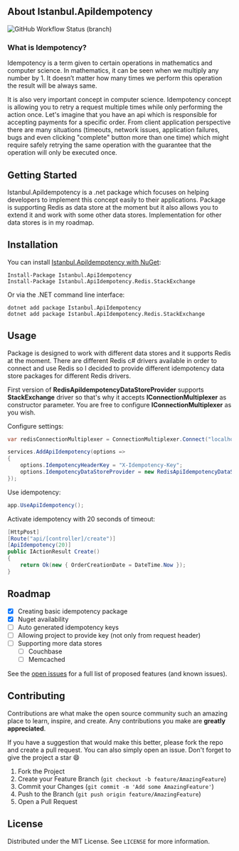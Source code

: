 ##  About Istanbul.ApiIdempotency 

<img alt="GitHub Workflow Status (branch)" src="https://img.shields.io/github/workflow/status/tanjuyayak/Istanbul.ApiIdempotency/BuildApp/main?style=plastic">

###  What is Idempotency? 
Idempotency is a term given to certain operations in mathematics and computer science. In mathematics, it can be seen when we multiply any number  by 1. It doesn’t matter how many times we perform this operation the result will be always same.

It is also very important concept in computer science. Idempotency concept is allowing you to retry a request multiple times while only performing the action once. Let's imagine that you have an api which is responsible for accepting payments for a specific order. From client application perspective there are many situations (timeouts, network issues, application failures, bugs and even clicking "complete" button more than one time) which might require safely retrying the same operation with the guarantee that the operation will only be executed once.  


## Getting Started

Istanbul.ApiIdempotency is a .net package which focuses on helping developers to implement this concept easily to their applications. Package is supporting Redis as data store at the moment but it also allows you to extend it and work  with some other data stores. Implementation for other data stores is in my roadmap.

## Installation

You can install [Istanbul.ApiIdempotency with NuGet](https://www.nuget.org/packages/Istanbul.ApiIdempotency):

    Install-Package Istanbul.ApiIdempotency
    Install-Package Istanbul.ApiIdempotency.Redis.StackExchange
    
Or via the .NET command line interface:

    dotnet add package Istanbul.ApiIdempotency
    dotnet add package Istanbul.ApiIdempotency.Redis.StackExchange


## Usage

Package is designed to work with different data stores and it supports Redis at the moment. There are different Redis c# drivers available in order to connect and use Redis so I decided to provide different idempotency data store packages for different Redis drivers. 

First version of **RedisApiIdempotencyDataStoreProvider** supports **StackExchange** driver so that's why it accepts **IConnectionMultiplexer** as constructor parameter. You are free to configure **IConnectionMultiplexer** as you wish.


Configure settings:
``` csharp
var redisConnectionMultiplexer = ConnectionMultiplexer.Connect("localhost");

services.AddApiIdempotency(options =>
{
    options.IdempotencyHeaderKey = "X-Idempotency-Key";
    options.IdempotencyDataStoreProvider = new RedisApiIdempotencyDataStoreProvider(redisConnectionMultiplexer);
});
```
Use idempotency:
``` csharp
app.UseApiIdempotency();
```

Activate idempotency with 20 seconds of timeout:
``` csharp
[HttpPost]
[Route("api/[controller]/create")]
[ApiIdempotency(20)]
public IActionResult Create()
{
    return Ok(new { OrderCreationDate = DateTime.Now });
}
```

## Roadmap

- [x] Creating basic idempotency package
- [x] Nuget availability
- [ ] Auto generated idempotency keys
- [ ] Allowing project to provide key (not only from request header)
- [ ] Supporting more data stores
    - [ ] Couchbase
    - [ ] Memcached

See the [open issues](https://github.com/tanjuyayak/Istanbul.ApiIdempotency/issues) for a full list of proposed features (and known issues).


## Contributing

Contributions are what make the open source community such an amazing place to learn, inspire, and create. Any contributions you make are **greatly appreciated**.

If you have a suggestion that would make this better, please fork the repo and create a pull request. You can also simply open an issue.
Don't forget to give the project a star :smile:

1. Fork the Project
2. Create your Feature Branch (`git checkout -b feature/AmazingFeature`)
3. Commit your Changes (`git commit -m 'Add some AmazingFeature'`)
4. Push to the Branch (`git push origin feature/AmazingFeature`)
5. Open a Pull Request

## License

Distributed under the MIT License. See `LICENSE` for more information.
